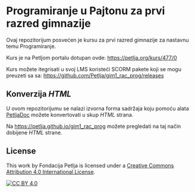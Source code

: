 # Programiranje u Pajtonu za prvi razred gimnazije

Ovaj repozitorijum posvećen je kursu za prvi razred gimnazije za nastavnu temu Programiranje. 

Kurs je na Petljom portalu dotupan ovde: https://petlja.org/kurs/477/0

Kurs možete itegrisati u svoj LMS koristeći SCORM pakete koji se mogu preuzeti sa sa: https://github.com/Petlja/gim1_rac_prog/releases

## Konverzija *HTML*

U ovom repozitorijumu se nalazi izvorna forma sadržaja koju pomoću alata [PetljaDoc](https://github.com/Petlja/PetljaDoc) možete konvertovati u skup *HTML* strana.

Na https://petlja.github.io/gim1_rac_prog možete pregledati na taj način dobijene *HTML* strane.

## License

This work by Fondacija Petlja is licensed under a
[Creative Commons Attribution 4.0 International License][cc-by].

[![CC BY 4.0][cc-by-image]][cc-by]

[cc-by]: http://creativecommons.org/licenses/by/4.0/
[cc-by-image]: https://i.creativecommons.org/l/by/4.0/88x31.png

